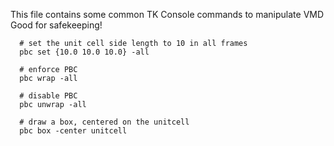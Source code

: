 This file contains some common TK Console commands to manipulate VMD
Good for safekeeping!

```
  # set the unit cell side length to 10 in all frames
  pbc set {10.0 10.0 10.0} -all

  # enforce PBC
  pbc wrap -all

  # disable PBC
  pbc unwrap -all
  
  # draw a box, centered on the unitcell 
  pbc box -center unitcell
```
